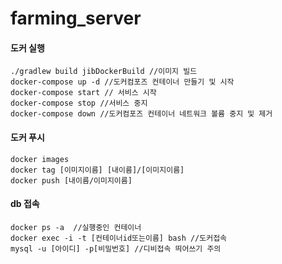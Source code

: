 # farming_server

#### 도커 실행
```
./gradlew build jibDockerBuild //이미지 빌드
docker-compose up -d //도커컴포즈 컨테이너 만들기 및 시작 
docker-compose start // 서비스 시작
docker-compose stop //서비스 중지
docker-compose down //도커컴포즈 컨테이너 네트워크 볼륨 중지 및 제거
```
#### 도커 푸시
```
docker images
docker tag [이미지이름] [내이름]/[이미지이름]
docker push [내이름/이미지이름]
```
#### db 접속

``` 
docker ps -a  //실행중인 컨테이너
docker exec -i -t [컨테이너id또는이름] bash //도커접속
mysql -u [아이디] -p[비밀번호] //디비접속 띄어쓰기 주의
```
